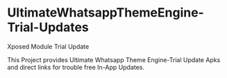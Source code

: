# UltimateWhatsappThemeEngine-Trial-Updates
Xposed Module Trial Update

This Project provides Ultimate Whatsapp Theme Engine-Trial Update Apks and direct links for trouble free In-App Updates.
